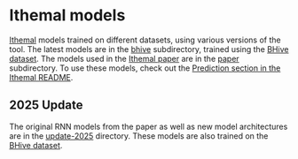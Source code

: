 # Ithemal models

[Ithemal](https://github.com/ithemal/Ithemal) models trained on different datasets, using various versions of the tool.
The latest models are in the [bhive](bhive/) subdirectory, trained using the [BHive dataset](https://github.com/ithemal/bhive).
The models used in the [Ithemal paper](https://arxiv.org/abs/1808.07412) are in the [paper](paper/) subdirectory.
To use these models, check out the [Prediction section in the Ithemal README](https://github.com/ithemal/Ithemal#prediction).

## 2025 Update

The original RNN models from the paper as well as new model architectures are in the [update-2025](update-2025/) directory. These models are also trained on the [BHive dataset](https://github.com/ithemal/bhive).